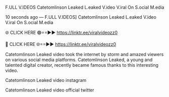 F.ULL V.IDEOS Catetomlinson Leaked L.eaked V.ideo V.iral On S.ocial M.edia

10 seconds ago — F.ULL V.IDEOS] Catetomlinson Leaked L.eaked V.ideo V.iral On S.ocial M.edia

🌐 CLICK HERE 🟢==►► https://linktr.ee/viralvideozz0

🔴 CLICK HERE 🌐==►► https://linktr.ee/viralvideozz0

Catetomlinson Leaked video took the internet by storm and amazed viewers on various social media platforms. Catetomlinson Leaked, a young and talented digital creator, recently became famous thanks to this interesting video.

Catetomlinson Leaked video instagram

Catetomlinson Leaked video official twitter